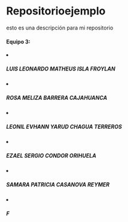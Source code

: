 # Repositorioejemplo
esto es una descripción para mi repositorio

<h4>Equipo 3: </h4>
<li><h5>LUIS LEONARDO MATHEUS ISLA FROYLAN</h5></li>
<li><h5>ROSA MELIZA BARRERA CAJAHUANCA</h5></li>
<li><h5>LEONIL EVHANN YARUD CHAGUA TERREROS</h5></li>
<li><h5>EZAEL SERGIO CONDOR ORIHUELA</h5></li>
<li><h5>SAMARA PATRICIA CASANOVA REYMER</h5></li>
<li><h5>F</h5></li>
